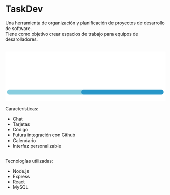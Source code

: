 # TaskDev

Una herramienta de organización y planificación de proyectos de desarrollo de software.<br> 
Tiene como objetivo crear espacios de trabajo para equipos de desarolladores.<br><br>

![Logo](src/img/devware_logo.png)

Características:
- Chat
- Tarjetas
- Código
- Futura integración con Github
- Calendario
- Interfaz personalizable
<br><br>

Tecnologías utilizadas:
- Node.js
- Express
- React
- MySQL
